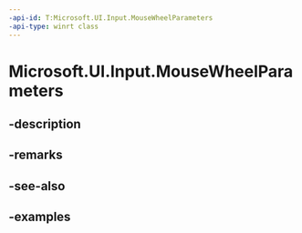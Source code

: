 ```yaml
---
-api-id: T:Microsoft.UI.Input.MouseWheelParameters
-api-type: winrt class
---
```


# Microsoft.UI.Input.MouseWheelParameters

<!--
public sealed class MouseWheelParameters
-->


## -description

## -remarks

## -see-also

## -examples


